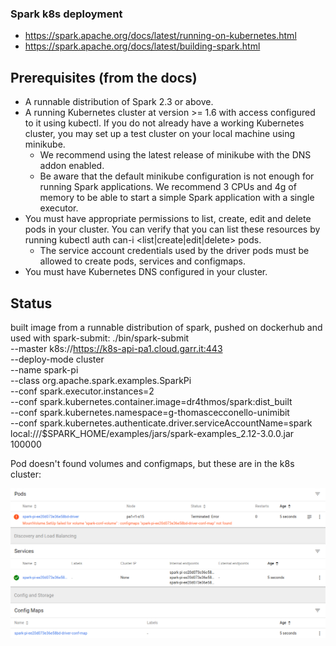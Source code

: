 ### Spark k8s deployment
- https://spark.apache.org/docs/latest/running-on-kubernetes.html
- https://spark.apache.org/docs/latest/building-spark.html

## Prerequisites (from the docs)
- A runnable distribution of Spark 2.3 or above.
- A running Kubernetes cluster at version >= 1.6 with access configured to it using kubectl. If you do not already have a working Kubernetes cluster, you may set up a test cluster on your local machine using minikube.
    - We recommend using the latest release of minikube with the DNS addon enabled.
    - Be aware that the default minikube configuration is not enough for running Spark applications. We recommend 3 CPUs and 4g of memory to be able to start a simple Spark application with a single executor.
- You must have appropriate permissions to list, create, edit and delete pods in your cluster. You can verify that you can list these resources by running kubectl auth can-i <list|create|edit|delete> pods.
    - The service account credentials used by the driver pods must be allowed to create pods, services and configmaps.
- You must have Kubernetes DNS configured in your cluster.

## Status
built image from a runnable distribution of spark, pushed on dockerhub and used with spark-submit:
./bin/spark-submit \
    --master k8s://https://k8s-api-pa1.cloud.garr.it:443 \
    --deploy-mode cluster \
    --name spark-pi \
    --class org.apache.spark.examples.SparkPi \
    --conf spark.executor.instances=2 \
    --conf spark.kubernetes.container.image=dr4thmos/spark:dist_built \
    --conf spark.kubernetes.namespace=g-thomascecconello-unimibit \
    --conf spark.kubernetes.authenticate.driver.serviceAccountName=spark \
    local:///$SPARK_HOME/examples/jars/spark-examples_2.12-3.0.0.jar 100000

Pod doesn't found volumes and configmaps, but these are in the k8s cluster:


![Issue](spark_submit_issue.png)
